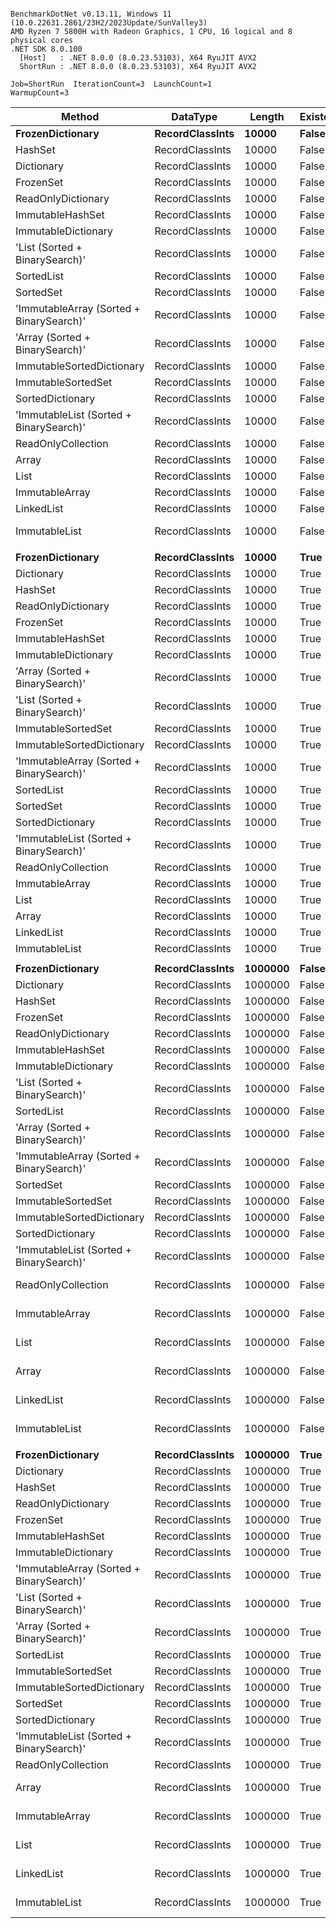 ```

BenchmarkDotNet v0.13.11, Windows 11 (10.0.22631.2861/23H2/2023Update/SunValley3)
AMD Ryzen 7 5800H with Radeon Graphics, 1 CPU, 16 logical and 8 physical cores
.NET SDK 8.0.100
  [Host]   : .NET 8.0.0 (8.0.23.53103), X64 RyuJIT AVX2
  ShortRun : .NET 8.0.0 (8.0.23.53103), X64 RyuJIT AVX2

Job=ShortRun  IterationCount=3  LaunchCount=1  
WarmupCount=3  

```
| Method                                   | DataType        | Length  | Existed | Mean              | Error             | StdDev          | Allocated |
|----------------------------------------- |---------------- |-------- |-------- |------------------:|------------------:|----------------:|----------:|
| **FrozenDictionary**                         | **RecordClassInts** | **10000**   | **False**   |          **5.049 ns** |         **0.1944 ns** |       **0.0107 ns** |         **-** |
| HashSet                                  | RecordClassInts | 10000   | False   |          7.395 ns |         0.9240 ns |       0.0506 ns |         - |
| Dictionary                               | RecordClassInts | 10000   | False   |          7.460 ns |         1.2012 ns |       0.0658 ns |         - |
| FrozenSet                                | RecordClassInts | 10000   | False   |          8.498 ns |         0.6917 ns |       0.0379 ns |         - |
| ReadOnlyDictionary                       | RecordClassInts | 10000   | False   |          9.681 ns |         2.7495 ns |       0.1507 ns |         - |
| ImmutableHashSet                         | RecordClassInts | 10000   | False   |         13.835 ns |         1.1327 ns |       0.0621 ns |         - |
| ImmutableDictionary                      | RecordClassInts | 10000   | False   |         16.456 ns |         0.8176 ns |       0.0448 ns |         - |
| &#39;List (Sorted + BinarySearch)&#39;           | RecordClassInts | 10000   | False   |         43.318 ns |        14.5365 ns |       0.7968 ns |         - |
| SortedList                               | RecordClassInts | 10000   | False   |         49.380 ns |         2.4262 ns |       0.1330 ns |         - |
| SortedSet                                | RecordClassInts | 10000   | False   |         51.391 ns |         0.6498 ns |       0.0356 ns |         - |
| &#39;ImmutableArray (Sorted + BinarySearch)&#39; | RecordClassInts | 10000   | False   |         51.690 ns |         3.4638 ns |       0.1899 ns |         - |
| &#39;Array (Sorted + BinarySearch)&#39;          | RecordClassInts | 10000   | False   |         54.720 ns |        10.5286 ns |       0.5771 ns |         - |
| ImmutableSortedDictionary                | RecordClassInts | 10000   | False   |         67.161 ns |         1.3177 ns |       0.0722 ns |         - |
| ImmutableSortedSet                       | RecordClassInts | 10000   | False   |         67.798 ns |         7.8776 ns |       0.4318 ns |         - |
| SortedDictionary                         | RecordClassInts | 10000   | False   |         85.953 ns |         4.2206 ns |       0.2313 ns |         - |
| &#39;ImmutableList (Sorted + BinarySearch)&#39;  | RecordClassInts | 10000   | False   |         96.304 ns |         4.3427 ns |       0.2380 ns |         - |
| ReadOnlyCollection                       | RecordClassInts | 10000   | False   |     19,167.628 ns |     1,783.9556 ns |      97.7846 ns |         - |
| Array                                    | RecordClassInts | 10000   | False   |     26,017.898 ns |     2,105.1779 ns |     115.3919 ns |         - |
| List                                     | RecordClassInts | 10000   | False   |     26,051.807 ns |     2,989.2929 ns |     163.8532 ns |         - |
| ImmutableArray                           | RecordClassInts | 10000   | False   |     26,396.190 ns |     6,559.5571 ns |     359.5515 ns |         - |
| LinkedList                               | RecordClassInts | 10000   | False   |     26,815.738 ns |     1,699.3025 ns |      93.1445 ns |         - |
| ImmutableList                            | RecordClassInts | 10000   | False   |    266,327.224 ns |    43,262.3541 ns |   2,371.3556 ns |         - |
|                                          |                 |         |         |                   |                   |                 |           |
| **FrozenDictionary**                         | **RecordClassInts** | **10000**   | **True**    |          **8.736 ns** |         **0.8027 ns** |       **0.0440 ns** |         **-** |
| Dictionary                               | RecordClassInts | 10000   | True    |         10.971 ns |         0.2006 ns |       0.0110 ns |         - |
| HashSet                                  | RecordClassInts | 10000   | True    |         11.091 ns |         0.5048 ns |       0.0277 ns |         - |
| ReadOnlyDictionary                       | RecordClassInts | 10000   | True    |         13.553 ns |         2.6638 ns |       0.1460 ns |         - |
| FrozenSet                                | RecordClassInts | 10000   | True    |         14.472 ns |         0.8365 ns |       0.0459 ns |         - |
| ImmutableHashSet                         | RecordClassInts | 10000   | True    |         20.968 ns |         1.0399 ns |       0.0570 ns |         - |
| ImmutableDictionary                      | RecordClassInts | 10000   | True    |         25.437 ns |         3.8172 ns |       0.2092 ns |         - |
| &#39;Array (Sorted + BinarySearch)&#39;          | RecordClassInts | 10000   | True    |         48.590 ns |         7.6703 ns |       0.4204 ns |         - |
| &#39;List (Sorted + BinarySearch)&#39;           | RecordClassInts | 10000   | True    |         48.760 ns |         1.6838 ns |       0.0923 ns |         - |
| ImmutableSortedSet                       | RecordClassInts | 10000   | True    |         52.274 ns |         2.8422 ns |       0.1558 ns |         - |
| ImmutableSortedDictionary                | RecordClassInts | 10000   | True    |         54.513 ns |        14.3502 ns |       0.7866 ns |         - |
| &#39;ImmutableArray (Sorted + BinarySearch)&#39; | RecordClassInts | 10000   | True    |         54.751 ns |         5.5656 ns |       0.3051 ns |         - |
| SortedList                               | RecordClassInts | 10000   | True    |         55.756 ns |         1.8296 ns |       0.1003 ns |         - |
| SortedSet                                | RecordClassInts | 10000   | True    |         59.835 ns |         6.7564 ns |       0.3703 ns |         - |
| SortedDictionary                         | RecordClassInts | 10000   | True    |         74.428 ns |        16.9004 ns |       0.9264 ns |         - |
| &#39;ImmutableList (Sorted + BinarySearch)&#39;  | RecordClassInts | 10000   | True    |         89.553 ns |         3.2890 ns |       0.1803 ns |         - |
| ReadOnlyCollection                       | RecordClassInts | 10000   | True    |      8,910.776 ns |       561.2264 ns |      30.7627 ns |         - |
| ImmutableArray                           | RecordClassInts | 10000   | True    |     12,177.394 ns |       316.3498 ns |      17.3402 ns |         - |
| List                                     | RecordClassInts | 10000   | True    |     12,276.785 ns |     1,946.6334 ns |     106.7015 ns |         - |
| Array                                    | RecordClassInts | 10000   | True    |     12,324.663 ns |     1,470.9639 ns |      80.6285 ns |         - |
| LinkedList                               | RecordClassInts | 10000   | True    |     12,436.257 ns |       448.2376 ns |      24.5694 ns |         - |
| ImmutableList                            | RecordClassInts | 10000   | True    |    122,902.466 ns |     3,563.5391 ns |     195.3296 ns |         - |
|                                          |                 |         |         |                   |                   |                 |           |
| **FrozenDictionary**                         | **RecordClassInts** | **1000000** | **False**   |          **5.286 ns** |         **0.1528 ns** |       **0.0084 ns** |         **-** |
| Dictionary                               | RecordClassInts | 1000000 | False   |          7.268 ns |         1.3293 ns |       0.0729 ns |         - |
| HashSet                                  | RecordClassInts | 1000000 | False   |          7.391 ns |         0.9125 ns |       0.0500 ns |         - |
| FrozenSet                                | RecordClassInts | 1000000 | False   |          8.730 ns |         0.3777 ns |       0.0207 ns |         - |
| ReadOnlyDictionary                       | RecordClassInts | 1000000 | False   |          9.852 ns |         1.5223 ns |       0.0834 ns |         - |
| ImmutableHashSet                         | RecordClassInts | 1000000 | False   |         30.661 ns |         1.2402 ns |       0.0680 ns |         - |
| ImmutableDictionary                      | RecordClassInts | 1000000 | False   |         33.670 ns |         6.2636 ns |       0.3433 ns |         - |
| &#39;List (Sorted + BinarySearch)&#39;           | RecordClassInts | 1000000 | False   |         67.704 ns |         1.7345 ns |       0.0951 ns |         - |
| SortedList                               | RecordClassInts | 1000000 | False   |         69.353 ns |         2.2354 ns |       0.1225 ns |         - |
| &#39;Array (Sorted + BinarySearch)&#39;          | RecordClassInts | 1000000 | False   |         72.273 ns |        14.5770 ns |       0.7990 ns |         - |
| &#39;ImmutableArray (Sorted + BinarySearch)&#39; | RecordClassInts | 1000000 | False   |         72.347 ns |         4.0056 ns |       0.2196 ns |         - |
| SortedSet                                | RecordClassInts | 1000000 | False   |         75.786 ns |        14.7938 ns |       0.8109 ns |         - |
| ImmutableSortedSet                       | RecordClassInts | 1000000 | False   |        102.827 ns |        17.2356 ns |       0.9447 ns |         - |
| ImmutableSortedDictionary                | RecordClassInts | 1000000 | False   |        102.917 ns |        10.1100 ns |       0.5542 ns |         - |
| SortedDictionary                         | RecordClassInts | 1000000 | False   |        132.590 ns |         7.4814 ns |       0.4101 ns |         - |
| &#39;ImmutableList (Sorted + BinarySearch)&#39;  | RecordClassInts | 1000000 | False   |        148.384 ns |        12.6701 ns |       0.6945 ns |         - |
| ReadOnlyCollection                       | RecordClassInts | 1000000 | False   |  2,165,413.889 ns |   247,792.0202 ns |  13,582.3168 ns |      20 B |
| ImmutableArray                           | RecordClassInts | 1000000 | False   |  2,866,699.074 ns |   100,082.6845 ns |   5,485.8697 ns |       4 B |
| List                                     | RecordClassInts | 1000000 | False   |  2,866,752.778 ns |    58,959.8989 ns |   3,231.7910 ns |       4 B |
| Array                                    | RecordClassInts | 1000000 | False   |  2,877,782.963 ns |    84,593.0945 ns |   4,636.8330 ns |       4 B |
| LinkedList                               | RecordClassInts | 1000000 | False   |  3,137,116.667 ns |   229,054.9630 ns |  12,555.2754 ns |       5 B |
| ImmutableList                            | RecordClassInts | 1000000 | False   | 42,360,266.667 ns | 2,913,041.7803 ns | 159,673.6496 ns |      61 B |
|                                          |                 |         |         |                   |                   |                 |           |
| **FrozenDictionary**                         | **RecordClassInts** | **1000000** | **True**    |          **9.610 ns** |         **0.4586 ns** |       **0.0251 ns** |         **-** |
| Dictionary                               | RecordClassInts | 1000000 | True    |         11.060 ns |         1.3420 ns |       0.0736 ns |         - |
| HashSet                                  | RecordClassInts | 1000000 | True    |         11.124 ns |         0.6404 ns |       0.0351 ns |         - |
| ReadOnlyDictionary                       | RecordClassInts | 1000000 | True    |         13.681 ns |         0.5726 ns |       0.0314 ns |         - |
| FrozenSet                                | RecordClassInts | 1000000 | True    |         14.720 ns |         0.6467 ns |       0.0354 ns |         - |
| ImmutableHashSet                         | RecordClassInts | 1000000 | True    |         39.262 ns |         3.1282 ns |       0.1715 ns |         - |
| ImmutableDictionary                      | RecordClassInts | 1000000 | True    |         43.746 ns |         8.3712 ns |       0.4589 ns |         - |
| &#39;ImmutableArray (Sorted + BinarySearch)&#39; | RecordClassInts | 1000000 | True    |         63.724 ns |         3.0870 ns |       0.1692 ns |         - |
| &#39;List (Sorted + BinarySearch)&#39;           | RecordClassInts | 1000000 | True    |         66.624 ns |         9.0223 ns |       0.4945 ns |         - |
| &#39;Array (Sorted + BinarySearch)&#39;          | RecordClassInts | 1000000 | True    |         67.319 ns |         1.8484 ns |       0.1013 ns |         - |
| SortedList                               | RecordClassInts | 1000000 | True    |         71.864 ns |         3.4371 ns |       0.1884 ns |         - |
| ImmutableSortedSet                       | RecordClassInts | 1000000 | True    |         83.024 ns |         2.8507 ns |       0.1563 ns |         - |
| ImmutableSortedDictionary                | RecordClassInts | 1000000 | True    |         87.398 ns |         3.5069 ns |       0.1922 ns |         - |
| SortedSet                                | RecordClassInts | 1000000 | True    |         88.118 ns |        10.4529 ns |       0.5730 ns |         - |
| SortedDictionary                         | RecordClassInts | 1000000 | True    |        117.158 ns |        33.8854 ns |       1.8574 ns |         - |
| &#39;ImmutableList (Sorted + BinarySearch)&#39;  | RecordClassInts | 1000000 | True    |        137.305 ns |         3.8657 ns |       0.2119 ns |         - |
| ReadOnlyCollection                       | RecordClassInts | 1000000 | True    |    943,186.111 ns |     7,833.3684 ns |     429.3734 ns |       1 B |
| Array                                    | RecordClassInts | 1000000 | True    |  1,245,295.356 ns |     8,935.4155 ns |     489.7803 ns |       1 B |
| ImmutableArray                           | RecordClassInts | 1000000 | True    |  1,246,554.970 ns |   125,614.4327 ns |   6,885.3509 ns |       1 B |
| List                                     | RecordClassInts | 1000000 | True    |  1,256,322.244 ns |   356,641.4487 ns |  19,548.7212 ns |       1 B |
| LinkedList                               | RecordClassInts | 1000000 | True    |  1,371,423.003 ns |   118,128.3834 ns |   6,475.0153 ns |       2 B |
| ImmutableList                            | RecordClassInts | 1000000 | True    | 18,802,785.185 ns | 1,173,789.6151 ns |  64,339.3696 ns |      20 B |
